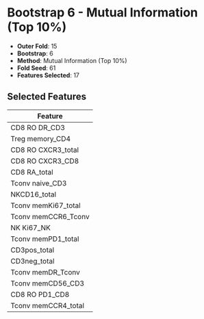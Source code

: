 # Bootstrap 6 - Mutual Information (Top 10%)

- **Outer Fold**: 15
- **Bootstrap**: 6
- **Method**: Mutual Information (Top 10%)
- **Fold Seed**: 61
- **Features Selected**: 17

## Selected Features

| Feature |
|---------|
| CD8 RO DR_CD3 |
| Treg memory_CD4 |
| CD8 RO CXCR3_total |
| CD8 RO CXCR3_CD8 |
| CD8 RA_total |
| Tconv naive_CD3 |
| NKCD16_total |
| Tconv memKi67_total |
| Tconv memCCR6_Tconv |
| NK Ki67_NK |
| Tconv memPD1_total |
| CD3pos_total |
| CD3neg_total |
| Tconv memDR_Tconv |
| Tconv memCD56_CD3 |
| CD8 RO PD1_CD8 |
| Tconv memCCR4_total |
